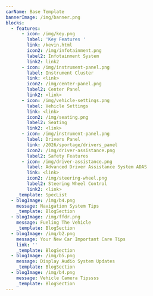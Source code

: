 ```yaml
---
carName: Base Template
bannerImage: /img/banner.png
blocks:
  - features:
      - icon: /img/key.png
        label: 'Key Features '
        link: /kevin.html
        icon2: /img/infotainment.png
        label2: Infotainment System
        link2: link2
      - icon: /img/instrument-panel.png
        label: Instrument Cluster
        link: <link>
        icon2: /img/center-panel.png
        label2: Center Panel
        link2: <link>
      - icon: /img/vehicle-settings.png
        label: Vehicle Settings
        link: <link>
        icon2: /img/seating.png
        label2: Seating
        link2: <link>
      - icon: /img/instrument-panel.png
        label: Drivers Panel
        link: /2026/sportage/drivers_panel
        icon2: /img/driver-assistance.png
        label2: Safety Features
      - icon: /img/driver-assistance.png
        label: Advanced Driver Assistance System ADAS
        link: <link>
        icon2: /img/steering-wheel.png
        label2: Steering Wheel Control
        link2: <link>
    _template: SpecList
  - blogImage: /img/b4.png
    message: Navigation System Tips
    _template: BlogSection
  - blogImage: /img/ffdr.png
    message: Fueling The Vehicle
    _template: BlogSection
  - blogImage: /img/b2.png
    message: Your New Car Important Care Tips
    link: ''
    _template: BlogSection
  - blogImage: /img/b5.png
    message: Display Audio System Updates
    _template: BlogSection
  - blogImage: /img/b4.png
    message: Vehicle Camera Tipssss
    _template: BlogSection
---
```













